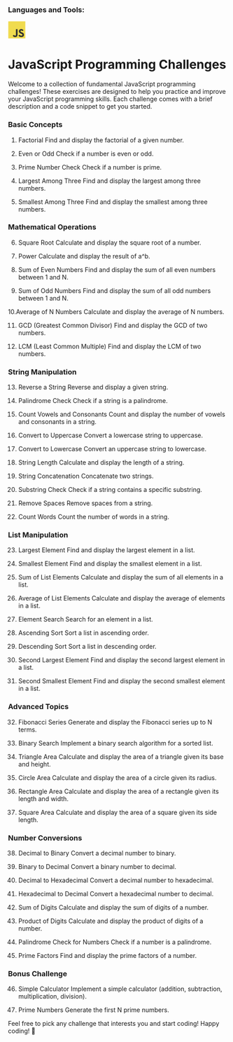 <h3 align="left">Languages and Tools:</h3>
<p align="left"> <a href="https://developer.mozilla.org/en-US/docs/Web/JavaScript" target="_blank" rel="noreferrer"> <img src="https://raw.githubusercontent.com/devicons/devicon/master/icons/javascript/javascript-original.svg" alt="javascript" width="40" height="40"/> </a> </p>

# JavaScript Programming Challenges

Welcome to a collection of fundamental JavaScript programming challenges! These exercises are designed to help you practice and improve your JavaScript programming skills. Each challenge comes with a brief description and a code snippet to get you started.

### Basic Concepts

1. Factorial
Find and display the factorial of a given number.

2. Even or Odd
Check if a number is even or odd.

3. Prime Number Check
Check if a number is prime.

4. Largest Among Three
Find and display the largest among three numbers.

5. Smallest Among Three
Find and display the smallest among three numbers.

### Mathematical Operations

6. Square Root
Calculate and display the square root of a number.

7. Power
Calculate and display the result of a^b.

8. Sum of Even Numbers
Find and display the sum of all even numbers between 1 and N.

9. Sum of Odd Numbers
Find and display the sum of all odd numbers between 1 and N.

10.Average of N Numbers
Calculate and display the average of N numbers.

11. GCD (Greatest Common Divisor)
Find and display the GCD of two numbers.

12. LCM (Least Common Multiple)
Find and display the LCM of two numbers.

### String Manipulation

13. Reverse a String
Reverse and display a given string.

14. Palindrome Check
Check if a string is a palindrome.

15. Count Vowels and Consonants
Count and display the number of vowels and consonants in a string.

16. Convert to Uppercase
Convert a lowercase string to uppercase.

17. Convert to Lowercase
Convert an uppercase string to lowercase.

18. String Length
Calculate and display the length of a string.

19. String Concatenation
Concatenate two strings.

20. Substring Check
Check if a string contains a specific substring.

21. Remove Spaces
Remove spaces from a string.

22. Count Words
Count the number of words in a string.

### List Manipulation

23. Largest Element
Find and display the largest element in a list.

24. Smallest Element
Find and display the smallest element in a list.

25. Sum of List Elements
Calculate and display the sum of all elements in a list.

26. Average of List Elements
Calculate and display the average of elements in a list.

27. Element Search
Search for an element in a list.

28. Ascending Sort
Sort a list in ascending order.

29. Descending Sort
Sort a list in descending order.

30. Second Largest Element
Find and display the second largest element in a list.

31. Second Smallest Element
Find and display the second smallest element in a list.

### Advanced Topics

32. Fibonacci Series
Generate and display the Fibonacci series up to N terms.

33. Binary Search
Implement a binary search algorithm for a sorted list.

34. Triangle Area
Calculate and display the area of a triangle given its base and height.

35. Circle Area
Calculate and display the area of a circle given its radius.

36. Rectangle Area
Calculate and display the area of a rectangle given its length and width.

37. Square Area
Calculate and display the area of a square given its side length.

### Number Conversions

38. Decimal to Binary
Convert a decimal number to binary.

39. Binary to Decimal
Convert a binary number to decimal.

40. Decimal to Hexadecimal
Convert a decimal number to hexadecimal.

41. Hexadecimal to Decimal
Convert a hexadecimal number to decimal.

42. Sum of Digits
Calculate and display the sum of digits of a number.

43. Product of Digits
Calculate and display the product of digits of a number.

44. Palindrome Check for Numbers
Check if a number is a palindrome.

45. Prime Factors
Find and display the prime factors of a number.

### Bonus Challenge

46. Simple Calculator
Implement a simple calculator (addition, subtraction, multiplication, division).

47. Prime Numbers
Generate the first N prime numbers.

Feel free to pick any challenge that interests you and start coding! Happy coding! 🚀
